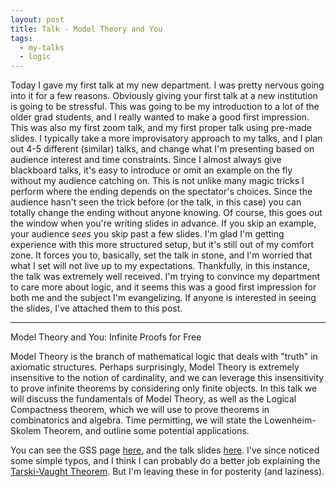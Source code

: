 ```yaml
---
layout: post
title: Talk - Model Theory and You
tags:
  - my-talks
  - logic
---
```


Today I gave my first talk at my new department. I was pretty nervous going
into it for a few reasons. Obviously giving your first talk at a new 
institution is going to be stressful. This was going to be my introduction
to a lot of the older grad students, and I really wanted to make a good first
impression. This was also my first zoom talk, and my first proper talk using
pre-made slides. I typically take a more improvisatory approach to my talks,
and I plan out 4-5 different (similar) talks, and change what I'm presenting
based on audience interest and time constraints. Since I almost always give
blackboard talks, it's easy to introduce or omit an example on the fly without
my audience catching on. This is not unlike many magic tricks I perform where
the ending depends on the spectator's choices. Since the audience hasn't seen
the trick before (or the talk, in this case) you can totally change the ending
without anyone knowing. Of course, this goes out the window when you're writing
slides in advance. If you skip an example, your audience _sees_ you skip past
a few slides. I'm glad I'm getting experience with this more structured setup,
but it's still out of my comfort zone. It forces you to, basically, set the
talk in stone, and I'm worried that what I set will not live up to my 
expectations. Thankfully, in this instance, the talk was extremely well
received. I'm trying to convince my department to care more about logic,
and it seems this was a good first impression for both me and the 
subject I'm evangelizing. If anyone is interested in seeing the slides, 
I've attached them to this post.

---

Model Theory and You: Infinite Proofs for Free

Model Theory is the branch of mathematical logic that deals with "truth" in 
axiomatic structures. Perhaps surprisingly, Model Theory is extremely 
insensitive to the notion of cardinality, and we can leverage this 
insensitivity to prove infinite theorems by considering only finite 
objects. In this talk we will discuss the fundamentals of Model Theory, as 
well as the Logical Compactness theorem, which we will use to prove theorems 
in combinatorics and algebra. Time permitting, we will state the 
Lowenheim-Skolem Theorem, and outline some potential applications.

You can see the GSS page [here](https://ams-at-ucr.github.io/gradsem/years/2020-2021/#Grossack),
and the talk slides [here](/assets/docs/model-theory-and-you/talk.pdf). 
I've since noticed some simple typos, and I think I can probably do a better
job explaining the [Tarski-Vaught Theorem](https://en.wikipedia.org/wiki/Elementary_equivalence#Tarski%E2%80%93Vaught_test).
But I'm leaving these in for posterity (and laziness).
